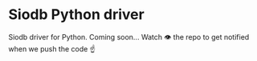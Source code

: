 # Siodb Python driver

Siodb driver for Python. Coming soon... Watch 👁️ the repo to get notified when we push the code ☝️
